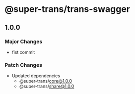 # @super-trans/trans-swagger

## 1.0.0

### Major Changes

- fist commit

### Patch Changes

- Updated dependencies
  - @super-trans/core@1.0.0
  - @super-trans/share@1.0.0

